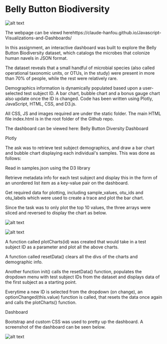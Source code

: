 # Belly Button Biodiversity

![alt text](https://github.com/Claude-Hanfou/Javascript-Visualizations-and-Dashboards/blob/main/Images/app%20screenshot.PNG "belly")


The webpage can be viewd herehttps://claude-hanfou.github.io/Javascript-Visualizations-and-Dashboards/


In this assignment, an interactive dashboard was built to explore the Belly Button Biodiversity dataset, which catalogs the microbes that colonize human navels in JSON format.

The dataset reveals that a small handful of microbial species (also called operational taxonomic units, or OTUs, in the study) were present in more than 70% of people, while the rest were relatively rare.

Demographics information is dynamically populated based upon a user-selected test subject ID. A bar chart, bubble chart and a bonus gauge chart also update once the ID is changed. Code has been written using Plotly, JavaScript, HTML, CSS, and D3.js.

All CSS, JS and images required are under the static folder. The main HTML file index.html is in the root folder of the Github repo.

The dashboard can be viewed here: Belly Button Diversity Dashboard


Plotly

The ask was to retrieve test subject demographics, and draw a bar chart and bubble chart displaying each individual's samples. This was done as follows:

Read in samples.json using the D3 library

Retrieve metadata info for each test subject and display this in the form of an unordered list item as a key-value pair on the dashboard.

Get required data for plotting, including sample_values, otu_ids and otu_labels which were used to create a trace and plot the bar chart.

Since the task was to only plot the top 10 values, the three arrays were sliced and reversed to display the chart as below.


![alt text](https://github.com/Claude-Hanfou/Javascript-Visualizations-and-Dashboards/blob/main/Images/bar.PNG "bar")

![alt text](https://github.com/Claude-Hanfou/Javascript-Visualizations-and-Dashboards/blob/main/Images/bubble.PNG "bubble")

A function called plotCharts(id) was created that would take in a test subject ID as a parameter and plot all the above charts.

A function called resetData() clears all the divs of the charts and demographic info.

Another function init() calls the resetData() function, populates the dropdown menu with test subject IDs from the dataset and displays data of the first subject as a starting point.

Everytime a new ID is selected from the dropdown (on change), an optionChanged(this.value) function is called, that resets the data once again and calls the plotCharts() function.


Dashboard

Bootstrap and custom CSS was used to pretty up the dashboard. A screenshot of the dashboard can be seen below.

![alt text](https://github.com/Claude-Hanfou/Javascript-Visualizations-and-Dashboards/blob/main/Images/gauge.PNG "gauge")
